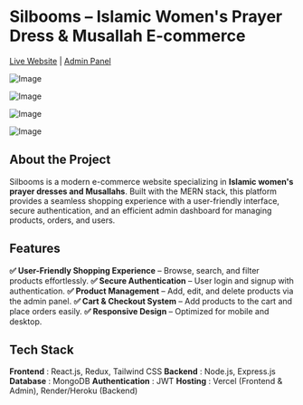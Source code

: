 # Silbooms – Islamic Women's Prayer Dress & Musallah E-commerce

[Live Website](https://silbooms.vercel.app/) | [Admin Panel](https://silbooms-ecommerce-admin.vercel.app/)

![Image](https://github.com/user-attachments/assets/fec3d92b-bc9f-48f5-a9b4-22d1c6ef62a5)

![Image](https://github.com/user-attachments/assets/86acc082-47cf-4dc8-9f15-6d5f11eafe61)

![Image](https://github.com/user-attachments/assets/5345dce4-4638-4eb8-97f6-dd92b03bb40e)

![Image](https://github.com/user-attachments/assets/7d550421-4a2c-4435-9893-801e9e19c1e0)  

## About the Project

Silbooms is a modern e-commerce website specializing in **Islamic women's prayer dresses and Musallahs**. Built with the MERN stack, this platform provides a seamless shopping experience with a user-friendly interface, secure authentication, and an efficient admin dashboard for managing products, orders, and users.

## Features

**✅ User-Friendly Shopping Experience** – Browse, search, and filter products effortlessly.
**✅ Secure Authentication** – User login and signup with authentication.
**✅ Product Management** – Add, edit, and delete products via the admin panel.
**✅ Cart & Checkout System** – Add products to the cart and place orders easily.
**✅ Responsive Design** – Optimized for mobile and desktop.

## Tech Stack

**Frontend** :  React.js, Redux, Tailwind CSS
**Backend** :  Node.js, Express.js
**Database** : MongoDB
**Authentication** : JWT
**Hosting** : Vercel (Frontend & Admin), Render/Heroku (Backend) 
 
